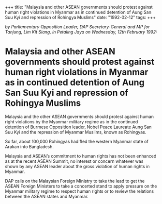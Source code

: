 +++ 
title: "Malaysia and other ASEAN governments should protest against human right violations in Myanmar as in continued detention of Aung San Suu Kyi and repression of Rohingya Muslims"
date: "1992-02-12"
tags:
+++

_by Parliamentary Opposition Leader, DAP Secretary-General and MP for Tanjung, Lim Kit Siang, in Petaling Jaya on Wednesday, 12th February 1992:_

# Malaysia and other ASEAN governments should protest against human right violations in Myanmar as in continued detention of Aung San Suu Kyi and repression of Rohingya Muslims

Malaysia and the other ASEAN governments should protest against human right violations by the Myanmar military regime as in the continued detention of Burmese Opposition leader, Nobel Peace Laureate Aung San Suu Kyi and the repression of Myanmar Muslims, known as Rohingyas.</u>

So far, about 100,000 Rohingyas had fled the western Myanmar state of Arakan into Bangladesh.

Malaysia and ASEAN’s commitment to human rights has not been enhanced as at the recent ASEAN Summit, no interest or concern whatever was shown by any ASEAN leader about the gross violation of human rights in Myanmar.

DAP calls on the Malaysian Foreign Ministry to take the lead to get the ASEAN Foreign Ministers to take a concerted stand to apply pressure on the Myanmar military regime to respect human rights or to review the relations between the ASEAN states and Myanmar.
 
